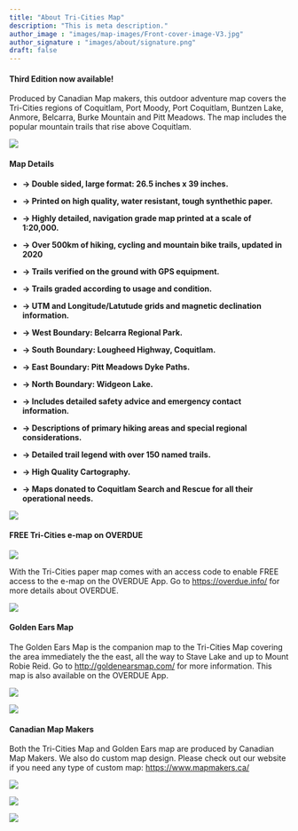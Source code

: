 ```yaml
---
title: "About Tri-Cities Map"
description: "This is meta description."
author_image : "images/map-images/Front-cover-image-V3.jpg"
author_signature : "images/about/signature.png"
draft: false
---
```

#### **Third Edition now available!**


Produced by Canadian Map makers, this outdoor adventure map covers the Tri-Cities regions of Coquitlam, Port Moody, Port Coquitlam, Buntzen Lake, Anmore, Belcarra, Burke Mountain and Pitt Meadows. The map includes the popular mountain trails that rise above Coquitlam.

![](/spacer.png)
#### Map Details

* **-> Double sided, large format: 26.5 inches x 39 inches.**

* **-> Printed on high quality, water resistant, tough synthethic paper.**

* **-> Highly detailed, navigation grade map printed at a scale of 1:20,000.**

* **-> Over 500km of hiking, cycling and mountain bike trails, updated in 2020**

* **-> Trails verified on the ground with GPS equipment.**

* **-> Trails graded according to usage and condition.**

* **-> UTM and Longitude/Latutude grids and magnetic declination information.**

* **-> West Boundary: Belcarra Regional Park.**

* **-> South Boundary: Lougheed Highway, Coquitlam.**

* **-> East Boundary: Pitt Meadows Dyke Paths.**

* **-> North Boundary: Widgeon Lake.**

* **-> Includes detailed safety advice and emergency contact information.**

* **-> Descriptions of primary hiking areas and special regional considerations.**

* **-> Detailed trail legend with over 150 named trails.**

* **-> High Quality Cartography.**

* **-> Maps donated to Coquitlam Search and Rescue for all their operational needs.**

![](/spacer.png)  
#### FREE Tri-Cities e-map on OVERDUE
![](/TCM-in-hand.jpg)  

With the Tri-Cities paper map comes with an access code to enable FREE access to the e-map on the OVERDUE App.
Go to <a>https://overdue.info/</a> for more details about OVERDUE.

![](/spacer.png)

#### Golden Ears Map

The Golden Ears Map is the companion map to the Tri-Cities Map covering the area immediately the the east, all the way to Stave Lake and up to Mount Robie Reid. Go to <a>http://goldenearsmap.com/</a> for more information. This map is also available on the OVERDUE App.  

![](/golden-ears-cover.jpg)  


![](/spacer.png)

#### Canadian Map Makers

Both the Tri-Cities Map and Golden Ears map are produced by Canadian Map Makers. We also do custom map design. Please check out our website if you need any type of custom map: <a>https://www.mapmakers.ca/</a>

![](/spacer.png)

![](/spacer.png)

![](/spacer.png)
